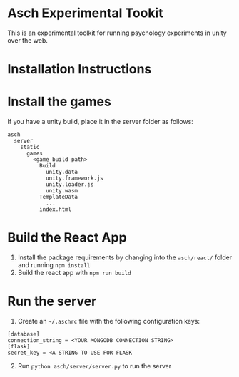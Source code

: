 # Asch Experimental Tookit

This is an experimental toolkit for running psychology experiments in unity over the web.

# Installation Instructions


#  Install the games

If you have a unity build, place it in the server folder as follows:
```
asch
  server
    static
      games
        <game build path>
          Build
            unity.data
            unity.framework.js
            unity.loader.js
            unity.wasm
          TemplateData
            ...
          index.html
```

# Build the React App

1. Install the package requirements by changing into the `asch/react/` folder and running `npm install`
2. Build the react app with `npm run build`

# Run the server

1. Create an `~/.aschrc` file with the following configuration keys:

```
[database]
connection_string = <YOUR MONGODB CONNECTION STRING>
[flask]
secret_key = <A STRING TO USE FOR FLASK
```

2. Run `python asch/server/server.py` to run the server
